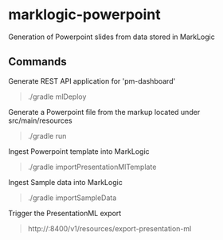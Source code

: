 # marklogic-powerpoint
Generation of Powerpoint slides from data stored in MarkLogic

## Commands

Generate REST API application for 'pm-dashboard'
 > ./gradle mlDeploy 

Generate a Powerpoint file from the markup located under src/main/resources
 > ./gradle run

Ingest Powerpoint template into MarkLogic
 > ./gradle importPresentationMlTemplate
 
Ingest Sample data into MarkLogic
 > ./gradle importSampleData

Trigger the PresentationML export
 > http://<host>:8400/v1/resources/export-presentation-ml

